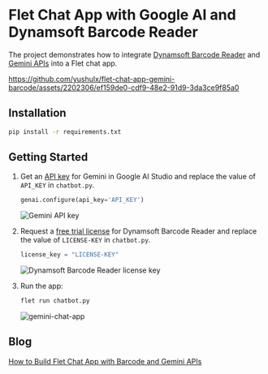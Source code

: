 # Flet Chat App with Google AI and Dynamsoft Barcode Reader
The project demonstrates how to integrate [Dynamsoft Barcode Reader](https://pypi.org/project/dbr/) and [Gemini APIs](https://ai.google.dev/tutorials/python_quickstart) into a Flet chat app.

https://github.com/yushulx/flet-chat-app-gemini-barcode/assets/2202306/ef159de0-cdf9-48e2-91d9-3da3ce9f85a0

## Installation

```bash
pip install -r requirements.txt

```

## Getting Started
1. Get an [API key](https://makersuite.google.com/app/apikey) for Gemini in Google AI Studio and replace the value of `API_KEY` in `chatbot.py`.
    
    ```python
    genai.configure(api_key='API_KEY')
    ```

    ![Gemini API key](https://github.com/yushulx/flet-chat-app-gemini-barcode/assets/2202306/a556a3dc-622f-4de0-b3d5-9067de44a5e5)

    
2. Request a [free trial license](https://www.dynamsoft.com/customer/license/trialLicense?product=dbr) for Dynamsoft Barcode Reader and replace the value of `LICENSE-KEY` in `chatbot.py`.

    ```python
    license_key = "LICENSE-KEY"
    ```

    ![Dynamsoft Barcode Reader license key](https://github.com/yushulx/flet-chat-app-gemini-barcode/assets/2202306/59535e1a-3f8e-4711-adb0-2610476848fd)

3. Run the app:

    ```bash
    flet run chatbot.py
    ```

   ![gemini-chat-app](https://github.com/yushulx/flet-chat-app-gemini-barcode/assets/2202306/9b4da08d-ca94-4a64-95b4-c6e5f1dfd985)

## Blog
[How to Build Flet Chat App with Barcode and Gemini APIs](https://www.dynamsoft.com/codepool/python-flet-chat-app-barcode-gemini.html)
